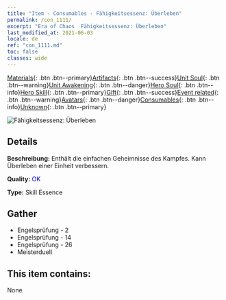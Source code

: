 ```yaml
---
title: "Item - Consumables - Fähigkeitsessenz: Überleben"
permalink: /con_1111/
excerpt: "Era of Chaos  Fähigkeitsessenz: Überleben"
last_modified_at: 2021-06-03
locale: de
ref: "con_1111.md"
toc: false
classes: wide
---
```

 [Materials](/ItemsDE/){: .btn .btn--primary}[Artifacts](/ItemsDE/Artifacts/){: .btn .btn--success}[Unit Soul](/ItemsDE/UnitSoul/){: .btn .btn--warning}[Unit Awakening](/ItemsDE/UnitAwakening/){: .btn .btn--danger}[Hero Soul](/ItemsDE/HeroSoul/){: .btn .btn--info}[Hero Skill](/ItemsDE/HeroSkill/){: .btn .btn--primary}[Gift](/ItemsDE/Gift/){: .btn .btn--success}[Event related](/ItemsDE/Events/){: .btn .btn--warning}[Avatars](/ItemsDE/Avatars/){: .btn .btn--danger}[Consumables](/ItemsDE/Consumables/){: .btn .btn--info}[Unknown](/ItemsDE/Unknown/){: .btn .btn--primary}

 ![Fähigkeitsessenz: Überleben](/images/t/i_7002.png)

## Details
 **Beschreibung:** Enthält die einfachen Geheimnisse des Kampfes. Kann Überleben einer Einheit verbessern.

 **Quality:** <span style="color: #0000CD">OK</span>

 **Type:** Skill Essence

## Gather

*    Engelsprüfung - 2 
*    Engelsprüfung - 14 
*    Engelsprüfung - 26 
*    Meisterduell 

## This item contains:

  None

